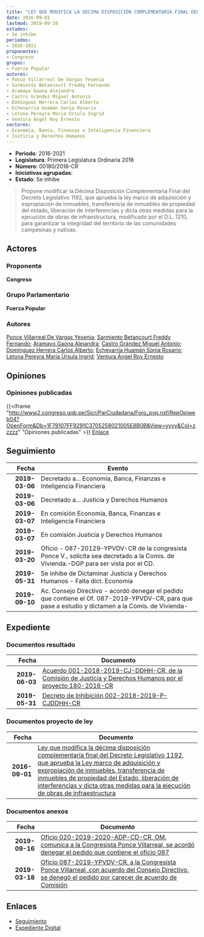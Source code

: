 ```yaml
---
title: "LEY QUE MODIFICA LA DÉCIMA DISPOSICIÓN COMPLEMENTARIA FINAL DEL D.L. 1192, QUE APRUEBA LA LEY MARCO DE ADQUISICIÓN Y EXPROPIACIÓN DE INMUEBLES, TRANSFERENCIA DE INMUEBLES DE PROPIEDAD DEL ESTADO, LIBERACIÓN DE INTERFERENCIAS Y DICTA OTRAS MEDIDAS PARA LA EJECUCIÓN DE OBRAS DE INFRAESTRUCTURA"
date: 2016-09-01
lastmod: 2019-09-10
estados:
- Se inhibe
periodos:
- 2016-2021
proponentes:
- Congreso
grupos:
- Fuerza Popular
autores:
- Ponce Villarreal De Vargas Yesenia
- Sarmiento Betancourt Freddy Fernando
- Aramayo Gaona Alejandra
- Castro Grández Miguel Antonio
- Domínguez Herrera Carlos Alberto
- Echevarría Huamán Sonia Rosario
- Letona Pereyra María Úrsula Ingrid
- Ventura Ángel Roy Ernesto
sectores:
- Economía, Banca, Finanzas e Inteligencia Financiera
- Justicia y Derechos Humanos
---
```

- **Periodo**: 2016-2021
- **Legislatura**: Primera Legislatura Ordinaria 2016
- **Número**: 00180/2016-CR
- **Iniciativas agrupadas**: 
- **Estado**: Se inhibe

> Propone modificar la Décima Disposición Complementaria Final del Decreto Legislativo 1192, que aprueba la ley marco de adquisición y expropiación de inmuebles, transferencia de inmuebles de propiedad del estado, liberación de interferencias y dicta otras medidas para la ejecución de obras de infraestructura, modificado por el D.L. 1210, para garantizar la integridad del territorio de las comunidades campesinas y nativas.


## Actores

### Proponente

**Congreso**

### Grupo Parlamentario

**Fuerza Popular**

### Autores

[Ponce Villarreal De Vargas Yesenia](mailto:mailto:yponce@congreso.gob.pe); [Sarmiento Betancourt Freddy Fernando](mailto:mailto:fsarmiento@congreso.gob.pe); [Aramayo Gaona Alejandra](mailto:mailto:maramayo@congreso.gob.pe); [Castro Grández Miguel Antonio](mailto:mailto:macastro@congreso.gob.pe); [Domínguez Herrera Carlos Alberto](mailto:mailto:cdominguez@congreso.gob.pe); [Echevarría Huamán Sonia Rosario](mailto:mailto:sechevarria@congreso.gob.pe); [Letona Pereyra María Úrsula Ingrid](mailto:mailto:mletona@congreso.gob.pe); [Ventura Ángel Roy Ernesto](mailto:mailto:rventura@congreso.gob.pe)

## Opiniones

### Opiniones publicadas

{{<iframe "http://www2.congreso.gob.pe/Sicr/ParCiudadana/Foro_pvp.nsf/RepOpiweb04?OpenForm&Db=1F79107FF9291C3705258021005E8B0B&View=yyyy&Col=zzzzz" "Opiniones publicadas" >}}
[Enlace](http://www2.congreso.gob.pe/Sicr/ParCiudadana/Foro_pvp.nsf/RepOpiweb04?OpenForm&Db=1F79107FF9291C3705258021005E8B0B&View=yyyy&Col=zzzzz)


## Seguimiento

| Fecha | Evento |
|------:|--------|
| **2019-03-06** | Decretado a... Economía, Banca, Finanzas e Inteligencia Financiera |
| **2019-03-06** | Decretado a... Justicia y Derechos Humanos |
| **2019-03-07** | En comisión Economía, Banca, Finanzas e Inteligencia Financiera |
| **2019-03-07** | En comisión Justicia y Derechos Humanos |
| **2019-03-20** | Oficio - 087-20129-YPVDV-CR de la congresista Ponce V., solicita sea decretado a la Comis. de Vivienda.-DGP para ser vista por el CD. |
| **2019-05-31** | Se inhibe de Dictaminar Justicia y Derechos Humanos - Falta dict. Economía |
| **2019-09-10** | Ac. Consejo Directivo - acordó denegar el pedido que contiene el Of. 087-2019-YPVDV-CR, para que pase a estudio y dictamen a la Comis. de Vivienda- |

## Expediente

### Documentos resultado

| Fecha | Documento |
|------:|-----------|
| **2019-06-03** | [Acuerdo 001-2018-2019-CJ-DDHH-CR, de la Comisión de Justicia y Derechos Humanos por el proyecto 180-2016-CR](http://www.leyes.congreso.gob.pe/Documentos/2016_2021/Decretos/Archivamiento/DA0040620190603.pdf) |
| **2019-05-31** | [Decreto de Inhibición 002-2018-2019-P-CJDDHH-CR](http://www.leyes.congreso.gob.pe/Documentos/2016_2021/Decretos/Archivamiento/DI0018020190531.pdf) |

### Documentos proyecto de ley

| Fecha | Documento |
|------:|-----------|
| **2016-09-01** | [Ley que modifica la décima disposición complementaria final del Decreto Legislativo 1192, que aprueba la Ley marco de adquisición y expropiación de inmuebles, transferencia de inmuebles de propiedad del Estado, liberación de interferencias y dicta otras medidas para la ejecución de obras de infraestructura](http://www.leyes.congreso.gob.pe/Documentos/2016_2021/Proyectos_de_Ley_y_de_Resoluciones_Legislativas/PL0018020160901-.pdf) |

### Documentos anexos

| Fecha | Documento |
|------:|-----------|
| **2019-09-16** | [Oficio 020-2019-2020-ADP-CD-CR, OM, comunica a la Congresista Ponce Villarreal, se acordó denegar el pedido que contiene el oficio 087](http://www.leyes.congreso.gob.pe/Documentos/2016_2021/Oficios/Oficialia_Mayor/OFICIO-020-2019-2020-ADP-CD-CR.pdf) |
| **2019-03-18** | [Oficio 087-2019-YPVDV-CR, a la Congresista Ponce Villarreal, con acuerdo del Consejo Directivo, se denegó el pedido por carecer de acuerdo de Comisión](http://www.leyes.congreso.gob.pe/Documentos/2016_2021/Consejo_Directivo/Pedidos_Pase_a_Comision/OFICIO-087-2019-YPVDV-CR.pdf) |

## Enlaces

- [Seguimiento](http://www2.congreso.gob.pe/Sicr/TraDocEstProc/CLProLey2016.nsf/f7fff46988ca05b1052578e100829cc7/eb4cbf4ba945054f0525802900740c37?OpenDocument)
- [Expediente Digital](http://www2.congreso.gob.pe/Sicr/TraDocEstProc/CLProLey2016.nsf/f7fff46988ca05b1052578e100829cc7/eb4cbf4ba945054f0525802900740c37?OpenDocument&Click=05257FB7005EB655.eb71d0cf91d8294e05256cdf006b5706/$Body/0.1C6C)

